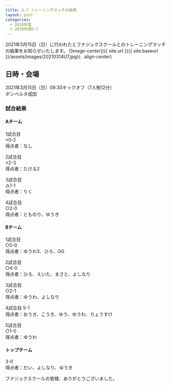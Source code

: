```yaml
---
title: U-7 トレーニングマッチの結果
layout: post
categories:
  - 2020年度
  - 2020年度U-7
---
```


2021年3月15日（日）に行われたとフナジュクスクールとのトレーニングマッチの結果をお知らせいたします。
![image-center]({{ site.url }}{{ site.baseurl }}/assets/images/20210314U7.jpg){: .align-center}

## 日時・会場

2021年3月15日（日）09:30キックオフ（7人制12分）<br>
ボンベルタ成田

### 試合結果

#### Aチーム

1試合目  
×0-2  
得点者：なし

2試合目  
×2-3  
得点者：たける2

3試合目  
△1-1  
得点者：りく

4試合目  
○2-0  
得点者：とものり、ゆうき

#### Bチーム

1試合目  
○5-0  
得点者：ゆうわ3、ひろ、OG

2試合目  
○4-0  
得点者：ひろ、えいた、まさと、よしなり

3試合目  
○2-1  
得点者：ゆうわ、よしなり

4試合目
5-1  
得点者：おうき、こうき、ゆう、ゆうわ、りょうすけ

5試合目  
○1-0  
得点者：ゆうわ

#### トップチーム

3-0  
得点者：だい、よしなり、ゆうき


フナジュクスクールの皆様、ありがとうございました。

